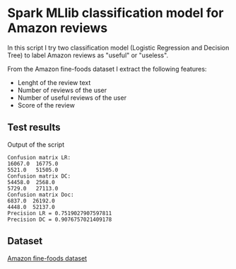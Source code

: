 # Spark MLlib classification model for Amazon reviews
In this script I try two classification model (Logistic Regression and Decision Tree) to label Amazon reviews as "useful" or "useless".

From the Amazon fine-foods dataset I extract the following features:
- Lenght of the review text
- Number of reviews of the user
- Number of useful reviews of the user
- Score of the review

## Test results
Output of the script
```
Confusion matrix LR:
16067.0  16775.0
5521.0   51505.0  
Confusion matrix DC: 
54458.0  2568.0
5729.0   27113.0  
Confusion matrix Doc: 
6837.0  26192.0  
4448.0  52137.0  
Precision LR = 0.7519027907597811                                               
Precision DC = 0.9076757021409178
```

## Dataset
[Amazon fine-foods dataset](https://snap.stanford.edu/data/web-FineFoods.html)

